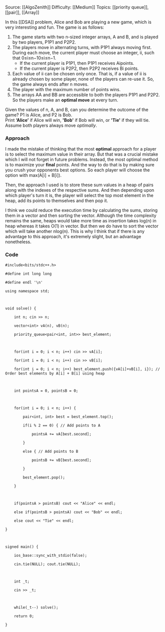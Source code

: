 Source: [[AlgoZenith]]
Difficulty: [[Medium]]
Topics: [[priority queue]], [[pair]], [[Array]]

In this [[DSA]] problem, Alice and Bob are playing a new game, which is very interesting and fun. The game is as follows:

1. The game starts with two n-sized integer arrays, A and B, and is played by two players, P1P1​ and P2P2​.
2. The players move in alternating turns, with P1P1​ always moving first. During each move, the current player must choose an integer, ii, such that 0≤i≤n−10≤i≤n−1.
    - If the current player is P1P1​, then P1P1​ receives Aipoints.
    - If the current player is P2P2​, then P2P2​ receives Bi​ points.
3. Each value of ii can be chosen only once. That is, if a value of ii is already chosen by some player, none of the players can re-use it. So, the game always ends after n moves.
4. The player with the maximum number of points wins.
5. The arrays AA and BB are accessible to both the players P1P1​ and P2P2​. So the players make an **optimal move** at every turn.

Given the values of n, A, and B, can you determine the outcome of the game? P1​ is Alice, and P2​ is Bob.  
Print **‘Alice’** if Alice will win, **'Bob'** if Bob will win, or **'Tie'** if they will tie. Assume both players always move _optimally_.

### Approach
I made the mistake of thinking that the most **optimal** approach for a player is to select the maximum value in their array. But that was a crucial mistake which I will not forget in future problems. 
Instead, the most optimal method is to maximize your **final** points. And the way to do that is by making sure you crush your opponents best options.
So each player will choose the option with max(A[i] + B[i]).

Then, the approach I used is to store these sum values in a heap of pairs along with the indexes of the respective sums. And then depending upon which player's turn it is, the player will select the top most element in the heap, add its points to themselves and then pop it.

I think we could reduce the execution time by calculating the sums, storing them in a vector and then sorting the vector. Although the time complexity remains the same, heaps would take more time as insertion takes log(n) in heap whereas it takes O(1) in vector. But then we do have to sort the vector which will take another nlog(n). This is why I think that if there is any advantage to this approach, it's extremely slight, but an advantage nonetheless.
### Code 
```
#include<bits/stdc++.h>

#define int long long

#define endl '\n'

using namespace std;

  

void solve() {

    int n; cin >> n;

    vector<int> vA(n), vB(n);

    priority_queue<pair<int, int>> best_element;

  

    for(int i = 0; i < n; i++) cin >> vA[i];

    for(int i = 0; i < n; i++) cin >> vB[i];

    for(int i = 0; i < n; i++) best_element.push({vA[i]+vB[i], i}); // Order best elements by A[i] + B[i] using heap

  

    int pointsA = 0, pointsB = 0;

  

    for(int i = 0; i < n; i++) {

        pair<int, int> best = best_element.top();

        if(i % 2 == 0) { // Add points to A

            pointsA += vA[best.second];

        }

        else { // Add points to B

            pointsB += vB[best.second];

        }

        best_element.pop();

    }

  

    if(pointsA > pointsB) cout << "Alice" << endl;

    else if(pointsB > pointsA) cout << "Bob" << endl;

    else cout << "Tie" << endl;

}

  

signed main() {

    ios_base::sync_with_stdio(false);

    cin.tie(NULL); cout.tie(NULL);

  

    int _t;

    cin >> _t;

  

    while(_t--) solve();

    return 0;

}
```